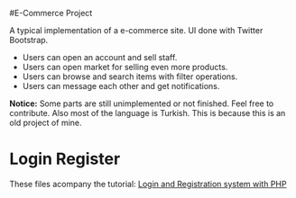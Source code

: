 #E-Commerce Project

A typical implementation of a e-commerce site. UI done with Twitter Bootstrap.
- Users can open an account and sell staff. 
- Users can open market for selling even more products. 
- Users can browse and search items with filter operations. 
- Users can message each other and get notifications. 

**Notice:** Some parts are still unimplemented or not finished. Feel free to contribute. Also most of the language is Turkish. This is because this is an old project of mine.

Login Register
=============

These files acompany the tutorial: [Login and Registration system with PHP](http://daveismyname.com/login-and-registration-system-with-php-bp)
